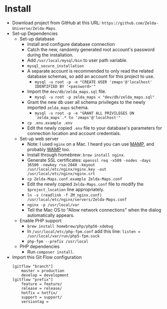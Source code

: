 # Install
  * Download project from GitHub at this URL: `https://github.com/Zelda-Universe/Zelda-Maps`.
  * Set-up Dependencies
    * Set-up database
      * Install and configure database connection
      * Catch the new, randomly generated root account's password during the installation.
      * Add `/usr/local/mysql/bin` to user path variable.
      * `mysql_secure_installation`
      * A separate account is recommended to only read the related database schemas, so add an account for this project to use.
        * `mysql -u root -p -e "CREATE USER 'zmaps'@'localhost' IDENTIFIED BY '<password>'"`
      * Import the `dev/db/zelda_maps.sql` file.
        * `mysql -u root -p zelda_maps < "dev/db/zelda_maps.sql"`
      * Grant the new db user all schema privileges to the newly imported `zelda_maps` schema.
        * ``mysql -u root -p -e "GRANT ALL PRIVILEGES ON `zelda_maps`.* to 'zmaps'@'localhost'"``
      * `cp .env.example .env`
      * Edit the newly copied `.env` file to your database's parameters for connection location and account credentials.
    * Set-up web server
      * Note: I used `nginx` on a Mac.  I heard you can use [MAMP](https://www.mamp.info), and probably [WAMP](wampserver.com/en/) too.
      * Install through homebrew: `brew install nginx`.
      * Generate SSL certificates: `openssl req -x509 -nodes -days 36500 -newkey rsa:2048 -keyout /usr/local/etc/nginx/nginx.key -out /usr/local/etc/nginx/nginx.crt`
      * `cp Zelda-Maps.conf.example Zelda-Maps.conf`
      * Edit the newly copied `Zelda-Maps.conf` file to modify the `$project_location` line appropriately.
      * `ln -s (readlink -f ZM_nginx.conf) /usr/local/etc/nginx/servers/Zelda-Maps.conf`
      * `nginx -p /usr/local/var`
      * Tell the Mac OS to "Allow network connections" when the dialog automatically appears.
    * Enable PHP support
      * `brew install homebrew/php/php56-xdebug`
      * In `/usr/local/etc/php-fpm.conf` add this line: `listen = /usr/local/var/run/php5-fpm.sock`
      * `php-fpm --prefix /usr/local`
    * PHP dependencies
      - Run `composer install`.
  * Import this Git Flow configuration
    ```
    [gitflow "branch"]
    	master = production
    	develop = development
    [gitflow "prefix"]
    	feature = feature/
    	release = release/
    	hotfix = hotfix/
    	support = support/
    	versiontag =
    ```
